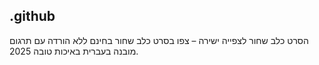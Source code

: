 ## .github

הסרט כלב שחור לצפייה ישירה – צפו בסרט כלב שחור בחינם ללא הורדה עם תרגום מובנה בעברית באיכות טובה 2025.
